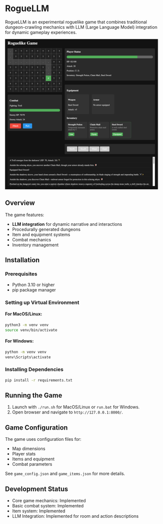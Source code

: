 # RogueLLM

RogueLLM is an experimental roguelike game that combines traditional dungeon-crawling
mechanics with LLM (Large Language Model) integration for dynamic gameplay experiences.

![Screenshot](docs/roguellm_sshot_01.png)

## Overview

The game features:
- **LLM integration** for dynamic narrative and interactions
- Procedurally generated dungeons
- Item and equipment systems
- Combat mechanics
- Inventory management

## Installation

### Prerequisites
- Python 3.10 or higher
- pip package manager

### Setting up Virtual Environment

#### For MacOS/Linux:
```bash
python3 -m venv venv
source venv/bin/activate
```

#### For Windows:
```bash
python -m venv venv
venv\Scripts\activate
```

### Installing Dependencies
```bash
pip install -r requirements.txt
```

## Running the Game
1. Launch with `./run.sh` for MacOS/Linux or `run.bat` for Windows.
2. Open browser and navigate to `http://127.0.0.1:8000/`.

## Game Configuration
The game uses configuration files for:
- Map dimensions
- Player stats
- Items and equipment
- Combat parameters

See `game_config.json` and `game_items.json` for more details.

## Development Status
- Core game mechanics: Implemented
- Basic combat system: Implemented
- Item system: Implemented
- LLM Integration: Implemented for room and action descriptions